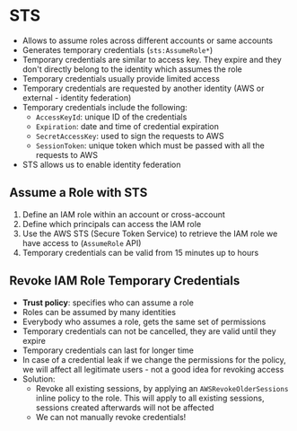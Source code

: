# STS

- Allows to assume roles across different accounts or same accounts  
- Generates temporary credentials (`sts:AssumeRole*`)  
- Temporary credentials are similar to access key. They expire and they don't directly belong to the identity which assumes the role  
- Temporary credentials usually provide limited access  
- Temporary credentials are requested by another identity (AWS or external - identity federation)  
- Temporary credentials include the following:  
    - `AccessKeyId`: unique ID of the credentials  
    - `Expiration`: date and time of credential expiration  
    - `SecretAccessKey`: used to sign the requests to AWS  
    - `SessionToken`: unique token which must be passed with all the requests to AWS  
- STS allows us to enable identity federation  

## Assume a Role with STS

1. Define an IAM role within an account or cross-account  
2. Define which principals can access the IAM role  
3. Use the AWS STS (Secure Token Service) to retrieve the IAM role we have access to (`AssumeRole` API)  
4. Temporary credentials can be valid from 15 minutes up to hours  

## Revoke IAM Role Temporary Credentials

- **Trust policy**: specifies who can assume a role  
- Roles can be assumed by many identities  
- Everybody who assumes a role, gets the same set of permissions  
- Temporary credentials can not be cancelled, they are valid until they expire  
- Temporary credentials can last for longer time  
- In case of a credential leak if we change the permissions for the policy, we will affect all legitimate users - not a good idea for revoking access  
- Solution:   
    - Revoke all existing sessions, by applying an `AWSRevokeOlderSessions` inline policy to the role. This will apply to all existing sessions, sessions created afterwards will not be affected  
    - We can not manually revoke credentials!  
